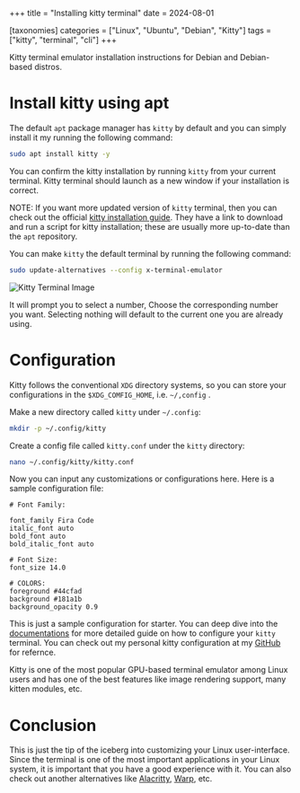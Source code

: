 +++
title = "Installing kitty terminal"
date = 2024-08-01

[taxonomies]
categories = ["Linux", "Ubuntu", "Debian", "Kitty"]
tags = ["kitty", "terminal", "cli"]
+++

Kitty terminal emulator installation instructions for Debian and Debian-based distros.

<!-- more -->

# Install kitty using apt

The default `apt` package manager has `kitty` by default and you can simply install it my running the following command:

```bash
sudo apt install kitty -y
```

You can confirm the kitty installation by running `kitty` from your current terminal.
Kitty terminal should launch as a new window if your installation is correct.

NOTE: If you want more updated version of `kitty` terminal, then you can check out the official [kitty installation guide](https://sw.kovidgoyal.net/kitty/). They have a link to download and run a script for kitty installation; these are usually more up-to-date than the `apt` repository.

You can make `kitty` the default terminal by running the following command:

```bash
sudo update-alternatives --config x-terminal-emulator
```

![Kitty Terminal Image](/attachments/kitty-term.png)

It will prompt you to select a number,
Choose the corresponding number you want.
Selecting nothing will default to the current one you are already using.

# Configuration

Kitty follows the conventional `XDG` directory systems, so you can store your configurations in the `$XDG_COMFIG_HOME`, i.e. `~/,config` .

Make a new directory called `kitty` under `~/.config`:

```bash
mkdir -p ~/.config/kitty
```

Create a config file called `kitty.conf` under the `kitty` directory:

```bash
nano ~/.config/kitty/kitty.conf
```

Now you can input any customizations or configurations here.
Here is a sample configuration file:

```
# Font Family:

font_family Fira Code
italic_font auto
bold_font auto
bold_italic_font auto

# Font Size:
font_size 14.0

# COLORS:
foreground #44cfad
background #181a1b
background_opacity 0.9

```

This is just a sample configuration for starter. You can deep dive into the [documentations](https://sw.kovidgoyal.net/kitty/conf/) for more detailed guide on how to configure your `kitty` terminal.
You can check out my personal kitty configuration at my [GitHub](https://github.com/Rinfella/kitty-conf) for refernce.

Kitty is one of the most popular GPU-based terminal emulator among Linux users and has one of the best features like image rendering support, many kitten modules, etc.

# Conclusion

This is just the tip of the iceberg into customizing your Linux user-interface.
Since the terminal is one of the most important applications in your Linux system, it is important that you have a good experience with it.
You can also check out another alternatives like [Alacritty](https://alacritty.org/), [Warp](https://www.warp.dev/linux-terminal), etc.
